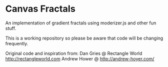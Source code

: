 Canvas Fractals
==============
An implementation of gradient fractals using moderizer.js and other fun stuff.

This is a working repository so please be aware that code will be changing frequently.

Original code and inspiration from: 
Dan Gries @ Rectangle World http://rectangleworld.com
Andrew Hower @ http://andrew-hoyer.com/


